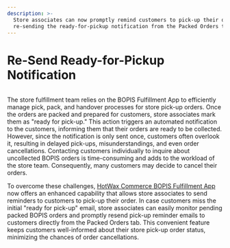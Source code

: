 ```yaml
---
description: >-
  Store associates can now promptly remind customers to pick-up their orders by
  re-sending the ready-for-pickup notification from the Packed Orders tab
---
```


# Re-Send Ready-for-Pickup Notification

<figure><img src="https://www.hotwax.co/hubfs/Product%20Updates%20and%20Release%20Notes/2023/April%202023/Product%20updates/Featured%20Image/Resend%20Pickup%20Notification.png" alt=""><figcaption></figcaption></figure>

The store fulfillment team relies on the BOPIS Fulfillment App to efficiently manage pick, pack, and handover processes for store pick-up orders. Once the orders are packed and prepared for customers, store associates mark them as "ready for pick-up." This action triggers an automated notification to the customers, informing them that their orders are ready to be collected. However, since the notification is only sent once, customers often overlook it, resulting in delayed pick-ups, misunderstandings, and even order cancellations. Contacting customers individually to inquire about uncollected BOPIS orders is time-consuming and adds to the workload of the store team. Consequently, many customers may decide to cancel their orders.

To overcome these challenges, [HotWax Commerce BOPIS Fulfillment App](https://www.hotwax.co/apps/bopis-fulfillment-app) now offers an enhanced capability that allows store associates to send reminders to customers to pick-up their order. In case customers miss the initial "ready for pick-up" email, store associates can easily monitor pending packed BOPIS orders and promptly resend pick-up reminder emails to customers directly from the Packed Orders tab. This convenient feature keeps customers well-informed about their store pick-up order status, minimizing the chances of order cancellations.
